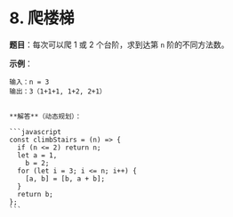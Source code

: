 # 8. 爬楼梯

**题目**：每次可以爬 1 或 2 个台阶，求到达第 `n` 阶的不同方法数。

**示例**：

```text
输入：n = 3
输出：3（1+1+1, 1+2, 2+1）
```

````

**解答**（动态规划）：

```javascript
const climbStairs = (n) => {
  if (n <= 2) return n;
  let a = 1,
    b = 2;
  for (let i = 3; i <= n; i++) {
    [a, b] = [b, a + b];
  }
  return b;
};
```
````
